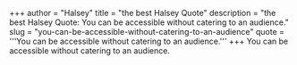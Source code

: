 +++
author = "Halsey"
title = "the best Halsey Quote"
description = "the best Halsey Quote: You can be accessible without catering to an audience."
slug = "you-can-be-accessible-without-catering-to-an-audience"
quote = '''You can be accessible without catering to an audience.'''
+++
You can be accessible without catering to an audience.
